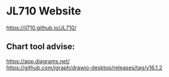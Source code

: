# JL710 Website
https://jl710.github.io/JL710/

## Chart tool advise:
https://app.diagrams.net/ <br/>
https://github.com/jgraph/drawio-desktop/releases/tag/v16.1.2
